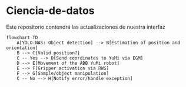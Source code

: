 # Ciencia-de-datos

Este repositorio contendrá las actualizaciones de nuestra interfaz
```mermaid
flowchart TD
    A[YOLO-NAS: Object detection] --> B[Estimation of position and orientation]
    B --> C{Valid position?}
    C -- Yes --> D[Send coordinates to YuMi via EGM]
    D --> E[Movement of the ABB YuMi robot]
    E --> F[Gripper activation via RWS]
    F --> G[Sample/object manipulation]
    C -- No --> H[Notify error/handle exception]
```
